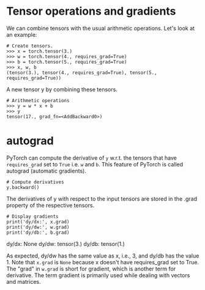# Tensor operations and gradients

We can combine tensors with the usual arithmetic operations. Let's look at an example:
```
# Create tensors.
>>> x = torch.tensor(3.)
>>> w = torch.tensor(4., requires_grad=True)
>>> b = torch.tensor(5., requires_grad=True)
>>> x, w, b
(tensor(3.), tensor(4., requires_grad=True), tensor(5., requires_grad=True))
```

A new tensor y by combining these tensors.
```
# Arithmetic operations
>>> y = w * x + b
>>> y
tensor(17., grad_fn=<AddBackward0>)
```
# autograd 
PyTorch can compute the derivative of ``y`` w.r.t. the tensors that have ``requires_grad`` set to ``True`` i.e. ``w`` and ``b``. 
This feature of PyTorch is called autograd (automatic gradients).
```
# Compute derivatives
y.backward()

```
The derivatives of y with respect to the input tensors are stored in the .grad property of the respective tensors.
```
# Display gradients
print('dy/dx:', x.grad)
print('dy/dw:', w.grad)
print('dy/db:', b.grad)
```
dy/dx: None
dy/dw: tensor(3.)
dy/db: tensor(1.)

As expected, dy/dw has the same value as x, i.e., 3, and dy/db has the value 1. Note that ``x.grad`` is ``None`` because x doesn't have requires_grad set to True.
The "grad" in ``w.grad`` is short for gradient, which is another term for derivative. The term gradient is primarily used while dealing with vectors and matrices.
